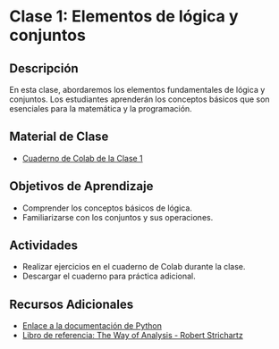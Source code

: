# Clase 1: Elementos de lógica y conjuntos

## Descripción
En esta clase, abordaremos los elementos fundamentales de lógica y conjuntos. Los estudiantes aprenderán los conceptos básicos que son esenciales para la matemática y la programación.

## Material de Clase
- [Cuaderno de Colab de la Clase 1](Clase1.ipynb)

## Objetivos de Aprendizaje
- Comprender los conceptos básicos de lógica.
- Familiarizarse con los conjuntos y sus operaciones.

## Actividades
- Realizar ejercicios en el cuaderno de Colab durante la clase.
- Descargar el cuaderno para práctica adicional.

## Recursos Adicionales
- [Enlace a la documentación de Python](https://docs.python.org/)
- [Libro de referencia: The Way of Analysis - Robert Strichartz](https://www.google.com.ec/books/edition/The_Way_of_Analysis/Yix09oVvI1IC?hl=en&gbpv=1&dq=o+Strichartz+Robert+(2000)+The+Way+of+analysis+Jones+and+Bartlett+books+in+mathematics&printsec=frontcover)
